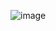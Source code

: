 ![image](https://github.com/shwezin-coder/Analysis-Project-Planning-Template/assets/70483157/74e3e6c9-16e7-4ec3-9cbf-2d60d7be9523)

